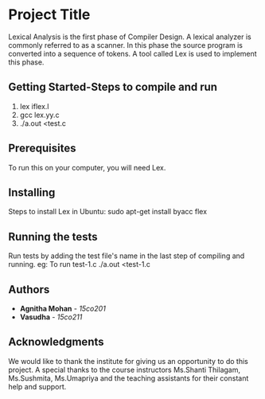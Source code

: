 # Project Title

Lexical Analysis is the first phase of Compiler Design. A lexical analyzer is commonly referred to as a scanner. In this phase the source program is converted into a sequence of tokens. A tool called Lex is used to implement this phase. 

## Getting Started-Steps to compile and run
1. lex iflex.l
2. gcc lex.yy.c
3. ./a.out <test.c

## Prerequisites

To run this on your computer, you will need Lex. 

## Installing

Steps to install Lex in Ubuntu:
sudo apt-get install byacc flex

## Running the tests

Run tests by adding the test file's name in the last step of compiling and running. 
eg: To run test-1.c 
./a.out <test-1.c   

## Authors

* **Agnitha Mohan** - *15co201*
* **Vasudha** - *15co211*

## Acknowledgments

We would like to thank the institute for giving us an opportunity to do this project. A special thanks to the course instructors Ms.Shanti Thilagam, Ms.Sushmita, Ms.Umapriya and the teaching assistants for their constant help and support. 
